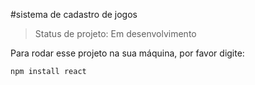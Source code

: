 #sistema de cadastro de jogos</h1>

>Status de projeto: Em desenvolvimento

Para rodar esse projeto na sua máquina, por favor digite:

```
npm install react
```

